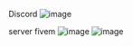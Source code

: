 Discord
![image](https://github.com/user-attachments/assets/dcfd4021-8227-45df-8566-0cc5fd212d7e)

server fivem
![image](https://github.com/user-attachments/assets/c2333e96-89d7-4aec-979f-5efb9abf146b)
![image](https://github.com/user-attachments/assets/f0a21252-046d-4c0f-bfdd-fde2173f3a72)
